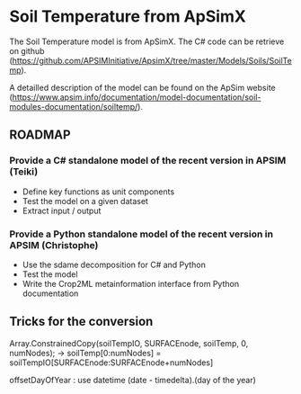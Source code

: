 # Soil Temperature from ApSimX

The Soil Temperature model is from ApSimX.
The C# code can be retrieve on github (https://github.com/APSIMInitiative/ApsimX/tree/master/Models/Soils/SoilTemp).

A detailled description of the model can be found on the ApSim website (https://www.apsim.info/documentation/model-documentation/soil-modules-documentation/soiltemp/).

## ROADMAP

### Provide a C# standalone model of the recent version in APSIM (Teiki)
- Define key functions as unit components
- Test the model on a given dataset
- Extract input / output 

### Provide a Python standalone model of the recent version in APSIM (Christophe)
- Use the sdame decomposition for C# and Python
- Test the model
- Write the Crop2ML metainformation interface from Python documentation 



## Tricks for the conversion


Array.ConstrainedCopy(soilTempIO, SURFACEnode, soilTemp, 0, numNodes);
->
soilTemp[0:numNodes] = soilTempIO[SURFACEnode:SURFACEnode+numNodes]

offsetDayOfYear : use datetime (date - timedelta).(day of the year)
